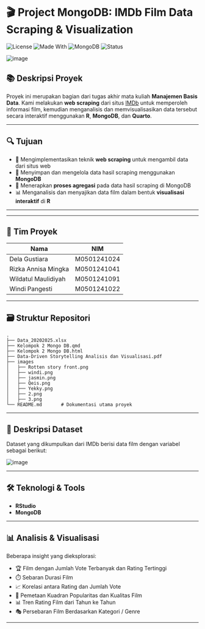 # 🎬 Project MongoDB: IMDb Film Data Scraping & Visualization

![License](https://img.shields.io/badge/Project-MDS-blue)
![Made With](https://img.shields.io/badge/Made%20with-R-informational)
![MongoDB](https://img.shields.io/badge/Database-MongoDB-green)
![Status](https://img.shields.io/badge/Status-Completed-brightgreen)

![image](https://github.com/user-attachments/assets/16bd3f72-fc23-4c00-a61e-b1a8d794d380)

## 📚 Deskripsi Proyek
Proyek ini merupakan bagian dari tugas akhir mata kuliah **Manajemen Basis Data**. Kami melakukan **web scraping** dari situs [IMDb](https://www.imdb.com/) untuk memperoleh informasi film, kemudian menganalisis dan memvisualisasikan data tersebut secara interaktif menggunakan **R**, **MongoDB**, dan **Quarto**.

---

## 🔍 Tujuan
- 🔗 Mengimplementasikan teknik **web scraping** untuk mengambil data dari situs web  
- 🧩 Menyimpan dan mengelola data hasil scraping menggunakan **MongoDB**  
- 🧮 Menerapkan **proses agregasi** pada data hasil scraping di MongoDB  
- 📊 Menganalisis dan menyajikan data film dalam bentuk **visualisasi interaktif** di **R**

---
---

## 👥 Tim Proyek
| Nama                  | NIM                |
|-----------------------|--------------------|
| Dela Gustiara         | M0501241024        |
| Rizka Annisa Mingka   | M0501241041        |
| Wildatul Maulidiyah   | M0501241091        |
| Windi Pangesti        | M0501241022        |

---
## 🗃️ Struktur Repositori
```         
.
├── Data_20202025.xlsx            
├── Kelompok 2 Mongo DB.qmd           
├── Kelompok 2 Mongo DB.html          
├── Data-Driven Storytelling Analisis dan Visualisasi.pdf                  
├── images
│   ├── Rotten story front.png  
│   ├── windi.png
│   ├── jasmin.png
│   ├── Qeis.png
│   ├── Yekky.png
│   ├── 2.png
│   ├── 3.png
└── README.md       # Dokumentasi utama proyek
```
---

## 🧾 Deskripsi Dataset

Dataset yang dikumpulkan dari IMDb berisi data film dengan variabel sebagai berikut:

![image](https://github.com/user-attachments/assets/f6f1e8b3-03a5-4285-bd49-9b49b26d0921)


---

## 🛠 Teknologi & Tools
- **RStudio**
- **MongoDB**

---

## 📊 Analisis & Visualisasi
Beberapa insight yang dieksplorasi:

- 🏆 Film dengan Jumlah Vote Terbanyak dan Rating Tertinggi
- ⏱️ Sebaran Durasi Film
- 📈 Korelasi antara Rating dan Jumlah Vote
- 🧭 Pemetaan Kuadran Popularitas dan Kualitas Film  
- 📊 Tren Rating Film dari Tahun ke Tahun
- 🎭 Persebaran Film Berdasarkan Kategori / Genre
---


